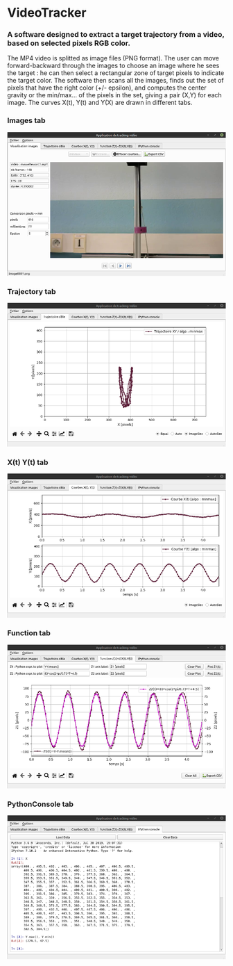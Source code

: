 
# VideoTracker
### A software designed to extract a target trajectory from a video, based on selected pixels RGB color.
The MP4 video is splitted as image files (PNG format). The user can move forward-backward through the images to choose an image where he sees the target : he can then select a rectangular zone of target pixels to indicate the target color. 
The software then scans all the images, finds out the set of pixels that have the right color (+/- epsilon), and computes the center gravity or the min/max... of the pixels in the set, giving a pair (X,Y) for each image.
The curves X(t), Y(t) and Y(X) are drawn in different tabs.

### Images tab
![Images tab](doc_images/images.png)

### Trajectory tab
![Trajectory tab](doc_images/trajectory.png)

### X(t) Y(t)  tab
![X(t), Y(t) tab](doc_images/XY.png)

### Function  tab
![Function tab](doc_images/Function.png)

### PythonConsole tab
![ PythonConsole tab](doc_images/PythonConsole.png)

